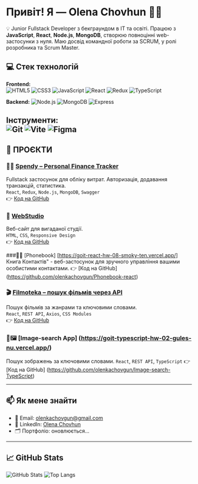 # Привіт! Я — Olena Chovhun 👩‍💻

💡 Junior Fullstack Developer з бекграундом в IT та освіті. Працюю з **JavaScript**, **React**, **Node.js**, **MongoDB**, створюю повноцінні web-застосунки з нуля. Маю досвід командної роботи за SCRUM, у ролі розробника та Scrum Master.

## 💻 Стек технологій

**Frontend:**  
![HTML5](https://img.shields.io/badge/-HTML5-E34F26?logo=html5&logoColor=fff) ![CSS3](https://img.shields.io/badge/-CSS3-1572B6?logo=css3&logoColor=fff) ![JavaScript](https://img.shields.io/badge/-JavaScript-F7DF1E?logo=javascript&logoColor=000)  ![React](https://img.shields.io/badge/-React-61DAFB?logo=react&logoColor=000) ![Redux](https://img.shields.io/badge/-Redux-764ABC?logo=redux&logoColor=fff)   ![TypeScript](https://img.shields.io/badge/-TypeScript-3178C6?logo=typescript&logoColor=fff)

**Backend:** 
![Node.js](https://img.shields.io/badge/-Node.js-339933?logo=node.js&logoColor=fff)  ![MongoDB](https://img.shields.io/badge/-MongoDB-47A248?logo=mongodb&logoColor=fff)  ![Express](https://img.shields.io/badge/-Express.js-000000?logo=express&logoColor=fff)

**Інструменти:**  
![Git](https://img.shields.io/badge/-Git-F05032?logo=git&logoColor=fff)  ![Vite](https://img.shields.io/badge/-Vite-646CFF?logo=vite&logoColor=fff)  ![Figma](https://img.shields.io/badge/-Figma-F24E1E?logo=figma&logoColor=fff)
---
## 🚀 ПРОЄКТИ

### 💸🧾 [Spendy – Personal Finance Tracker](https://project-5-frontend-pink.vercel.app/login)
Fullstack застосунок для обліку витрат. Авторизація, додавання транзакцій, статистика.  
`React`, `Redux`, `Node.js`, `MongoDB`, `Swagger`  
👉 [Код на GitHub](https://github.com/sonyaaa-h/project-5-frontend)

### 🎨 [WebStudio](https://olenkachovgun.github.io/goit-markup-hw-06/)
Веб-сайт для вигаданої студії.  
`HTML`, `CSS`, `Responsive Design`  
👉 [Код на GitHub](https://github.com/olenkachovgun/goit-markup-hw-06)

###📖📞 [Phonebook] [https://goit-react-hw-08-smoky-ten.vercel.app/]
Книга Контактів" - веб-застосунок для зручного управління вашими особистими контактами.
👉 [Код на GitHub] (https://github.com/olenkachovgun/Phonebook-react)

### 🎬 [Filmoteka – пошук фільмів через API](https://goit-react-hw-05-seven-sable.vercel.app/)
Пошук фільмів за жанрами та ключовими словами.  
`React`, `REST API`, `Axios`, `CSS Modules`  
👉 [Код на GitHub](https://github.com/olenkachovgun/goit-react-hw-05-movies)

### 🎨🖼️ [Image-search App] (https://goit-typescript-hw-02-gules-nu.vercel.app/)
Пошук зображень за ключовими словами.
`React`, `REST API`, `TypeScript`
👉 [Код на GitHub] (https://github.com/olenkachovgun/Image-search-TypeScript)

---
## 📫 Як мене знайти

- 📧 Email: [olenkachovgun@gmail.com](mailto:olenkachovgun@gmail.com)
- 💼 LinkedIn: [Olena Chovhun](https://www.linkedin.com/in/olena-chovhun-9a554b1b4/)
- 🗂 Портфоліо: оновлюється...

---

## 📈 GitHub Stats

![GitHub Stats](https://github-readme-stats.vercel.app/api?username=olenkachovgun&show_icons=true&theme=radical)
![Top Langs](https://github-readme-stats.vercel.app/api/top-langs/?username=olenkachovgun&layout=compact&theme=radical)
